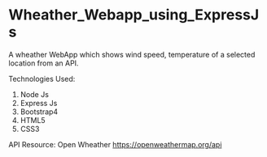 # Wheather_Webapp_using_ExpressJs

A wheather WebApp which shows wind speed, temperature of a selected location from an API. 

Technologies Used:
1. Node Js
2. Express Js
3. Bootstrap4
4. HTML5
5. CSS3

API Resource: Open Wheather
https://openweathermap.org/api
